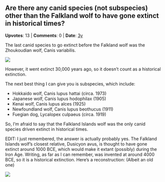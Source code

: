 ## Are there any canid species (not subspecies) other than the Falkland wolf to have gone extinct in historical times?
    
**Upvotes**: 13 | **Comments**: 0 | **Date**: [3y](https://www.quora.com/Are-there-any-canid-species-not-subspecies-other-than-the-Falkland-wolf-to-have-gone-extinct-in-historical-times/answer/Gary-Meaney)

The last canid species to go extinct before the Falkland wolf was the Zhoukoudian wolf, Canis variabilis.

![](https://qph.fs.quoracdn.net/main-qimg-d2817838e0b41e094b5e0bfa47d21378-lq)

However, it went extinct 30,000 years ago, so it doesn’t count as a historical extinction.

The next best thing I can give you is subspecies, which include:

*   Hokkaido wolf, Canis lupus hattai (circa. 1973)
*   Japanese wolf, Canis lupus hodophilax (1905)
*   Kenai wolf, Canis lupus alces (1925)
*   Newfoundland wolf, Canis lupus beothucus (1911)
*   Fuegian dog, Lycalopex culpaeus (circa. 1919)

So, I’m afraid to say that the Falkland Islands wolf was the only canid species driven extinct in historical times.

EDIT: I just remembered, the answer is actually probably yes. The Falkland Islands wolf’s closest relative, Dusicyon avus, is thought to have gone extinct around 1000 BCE, which would make it extant (possibly) during the Iron Age. Writing, as far as I can remember, was invented at around 4000 BCE, so it is a historical extinction. Here’s a reconstruction: (Albeit an old one)

![](https://qph.fs.quoracdn.net/main-qimg-166a1ccc6b228ec79e7a10a3ab750cf6-lq)

